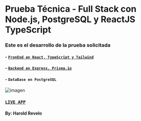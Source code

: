 # Prueba Técnica - Full Stack con Node.js, PostgreSQL y ReactJS TypeScript

### Este es el desarrollo de la prueba solicitada

#### - [`FronEnd en React, TypeScript y Tailwind`](./front)
#### - [`Backend en Express, Prisma.io`](./back)
#### - `DataBase en PostgreSQL`

![imagen](https://github.com/haroldrevelo/JustPlay/assets/68023264/d414c18b-2e13-4741-9231-1a93214d12b8)

### [`LIVE APP`](https://just-play-front.vercel.app/)


#### By: Harold Revelo
